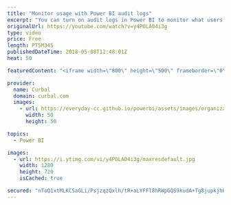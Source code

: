 ```yaml
---
title: "Monitor usage with Power BI audit logs"
excerpt: "You can turn on audit logs in Power BI to monitor what users are doing in Power BI. This tool is perfect for troubleshoot and to help you document what is being done in Power BI and use it to comply with laws like GDPR.  To turn it on, you need an E3 or E5 office 365 license. If you have it, you just"
originalUrl: https://youtube.com/watch?v=y4POLA04i3g
type: video
price: Free
length: PT5M34S
publishedDateTime: 2018-05-08T12:48:01Z
heat: 50

featuredContent: "<iframe width=\"800\" height=\"500\" frameborder=\"0\" src=\"https://www.youtube.com/embed/y4POLA04i3g\" allow=\"accelerometer; autoplay; encrypted-media; gyroscope; picture-in-picture\" allowfullscreen></iframe>"

provider:
  name: Curbal
  domain: curbal.com
  images:
    - url: https://everyday-cc.github.io/powerbi/assets/images/organizations/curbal.com-50x50.jpg
      width: 50
      height: 50

topics:
  - Power BI

images:
  - url: https://i.ytimg.com/vi/y4POLA04i3g/maxresdefault.jpg
    width: 1280
    height: 720
    isCached: true

secured: "nToQ1xtMLKCSaGLi/PsjzqzQxlh/tR+aLYFFl8hRWpGQS9kudA+Tg8jupkjhHPR7yG6rrS88Kx3CwsPQzuk4TEI9Ts0HcRBOXveFm7wscBprsUllsYnQHUwI1X+8/OkxSH0VGry3FohXmCLD1gRm3Fn2F9a4L03YzGjAR9o4TeVQu9R6Lb+X9JUPr62h8mrE5ElgzULAU/eJK+NnIY6tEve06vs8f/DvWlUCSYlA2N6oRSvqbER29/UfwZp92+wYk6rkeRFHM/GDJ9w8sVDPRUXdvmrF1SAujMmYXBZ+m82vF4gRcgHghz8jYz474yale1itC+u1heOY5EwSGEBC1rodb/6ZIj4XhOiR0B8zuVJrc0DUQBp+OcoWVLIfYNSdDPraJff9G7UdKuQAfMdgMcKzXGJ+tSN07IBf8GF/imQ=;JvvBjnsaizIJZDF+G94Slw=="
---
```


